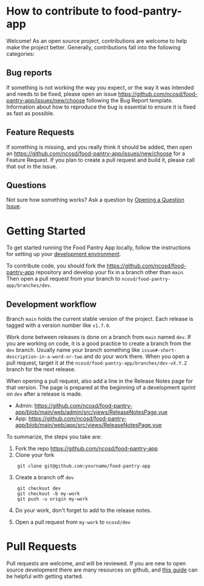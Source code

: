 # How to contribute to food-pantry-app

Welcome!  As an open source project, contributions are welcome to help make the project better.  Generally, contributions fall into the following categories:

## Bug reports
If something is not working the way you expect, or the way it was intended and needs to be fixed, please open an issue https://github.com/ncosd/food-pantry-app/issues/new/choose following the Bug Report template.   Information about how to reproduce the bug is essential to ensure it is fixed as fast as possible.

## Feature Requests
If something is missing, and you really think it should be added, then open an https://github.com/ncosd/food-pantry-app/issues/new/choose for a Feature Request.  If you plan to create a pull request and build it, please call that out in the issue.

## Questions
Not sure how something works?  Ask a question by [Opening a Question Issue](https://github.com/ncosd/food-pantry-app/issues/new/choose).

# Getting Started
To get started running the Food Pantry App locally, follow the instructions for setting up your [development environment](https://github.com/ncosd/food-pantry-app?tab=readme-ov-file#developing).

To contribute code, you should fork the https://github.com/ncosd/food-pantry-app repository and develop your fix in a branch other than `main`.  Then open a pull request from your branch to `ncosd/food-pantry-app/branches/dev`.

## Development workflow
Branch `main` holds the current stable version of the project.   Each release is tagged with a version number like `v1.7.0`.

Work done between releases is done on a branch from `main` named `dev`.  If you are working on code, it is a good practice to create a branch from the `dev` branch.  Usually name your branch something like `issue#-short-description-in-a-word-or-two` and do your work there.  When you open a pull request, target it at the `ncosd/food-pantry-app/branches/dev-vX.Y.Z` branch for the next release.

When opening a pull request, also add a line in the Release Notes page for that version.  The page is prepared at the beginning of a development sprint on `dev` after a release is made.

- Admin: https://github.com/ncosd/food-pantry-app/blob/main/web/admin/src/views/ReleaseNotesPage.vue
- App: https://github.com/ncosd/food-pantry-app/blob/main/web/app/src/views/ReleaseNotesPage.vue

To summarize, the steps you take are:

1. Fork the repo https://github.com/ncosd/food-pantry-app
2. Clone your fork

```git
    git clone git@github.com:yourname/food-pantry-app
```

3. Create a branch off `dev`

```git
    git checkout dev
    git checkout -b my-work
    git push -u origin my-work
```

4. Do your work, don't forget to add to the release notes.

5. Open a pull request from `my-work` to `ncosd/dev`



# Pull Requests
Pull requests are welcome, and will be reviewed.   If you are new to open source development there are many resources on github, and [this guide](https://github.com/freeCodeCamp/how-to-contribute-to-open-source) can be helpful with getting started.
